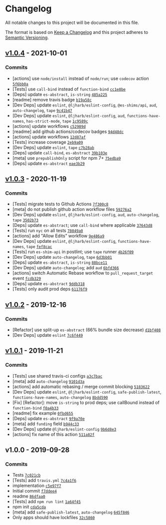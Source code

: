 # Changelog

All notable changes to this project will be documented in this file.

The format is based on [Keep a Changelog](https://keepachangelog.com/en/1.0.0/)
and this project adheres to [Semantic Versioning](https://semver.org/spec/v2.0.0.html).

## [v1.0.4](https://github.com/es-shims/Array.prototype.map/compare/v1.0.3...v1.0.4) - 2021-10-01

### Commits

- [actions] use `node/install` instead of `node/run`; use `codecov` action [`5f6bb0a`](https://github.com/es-shims/Array.prototype.map/commit/5f6bb0afa3645cc08cf8ea86a609e54c1efe2e00)
- [Tests] use `call-bind` instead of `function-bind` [`cc1e8be`](https://github.com/es-shims/Array.prototype.map/commit/cc1e8be8f569d94c435cc77aa95c92fa286acf25)
- [Deps] update `es-abstract`, `is-string` [`485a225`](https://github.com/es-shims/Array.prototype.map/commit/485a2254c0aced3e888035659b33dabc5ae04b71)
- [readme] remove travis badge [`b19a58c`](https://github.com/es-shims/Array.prototype.map/commit/b19a58cac0f354a18cdd53c2b23fc2eed5895701)
- [Dev Deps] update `eslint`, `@ljharb/eslint-config`, `@es-shims/api`, `aud`, `auto-changelog`, `tape` [`9c41b47`](https://github.com/es-shims/Array.prototype.map/commit/9c41b47b23bb06e5b5b79b8c830822beedade0aa)
- [Dev Deps] update `eslint`, `@ljharb/eslint-config`, `aud`, `functions-have-names`, `has-strict-mode`, `tape` [`1c9589c`](https://github.com/es-shims/Array.prototype.map/commit/1c9589cceaefe2930b8ce01a7639decd80b49d39)
- [actions] update workflows [`c52989d`](https://github.com/es-shims/Array.prototype.map/commit/c52989d548d9c65705e80dc630ca1688b58c7403)
- [readme] add github actions/codecov badges [`94d48dc`](https://github.com/es-shims/Array.prototype.map/commit/94d48dc111f97426f54076b7341883ccab86eec3)
- [actions] update workflows [`12d87af`](https://github.com/es-shims/Array.prototype.map/commit/12d87afe4f1efd5e758367eee21ecee628f41738)
- [Tests] increase coverage [`2eb9a09`](https://github.com/es-shims/Array.prototype.map/commit/2eb9a0983daeae85dc450f307789018138329e7b)
- [Dev Deps] update `eslint`, `tape` [`c7b28ab`](https://github.com/es-shims/Array.prototype.map/commit/c7b28ab73951f428f2919d479df30b7506802896)
- [Deps] update `call-bind`, `es-abstract` [`39b103e`](https://github.com/es-shims/Array.prototype.map/commit/39b103ea6f8ede7ec0990af02b7a5235c408a2e4)
- [meta] use `prepublishOnly` script for npm 7+ [`75edba9`](https://github.com/es-shims/Array.prototype.map/commit/75edba96d1b550fa53c727eaebe5b942be8af338)
- [Deps] update `es-abstract` [`eae3b29`](https://github.com/es-shims/Array.prototype.map/commit/eae3b291fb42246a4615aa27bd3b816e8c8e94ec)

## [v1.0.3](https://github.com/es-shims/Array.prototype.map/compare/v1.0.2...v1.0.3) - 2020-11-19

### Commits

- [Tests] migrate tests to Github Actions [`7f300c8`](https://github.com/es-shims/Array.prototype.map/commit/7f300c8dc386f6452a8a742c3ff1955f79fca448)
- [meta] do not publish github action workflow files [`59276a2`](https://github.com/es-shims/Array.prototype.map/commit/59276a22dbac0a431e422d7056b06a51c565c0ed)
- [Dev Deps] update `eslint`, `@ljharb/eslint-config`, `aud`, `auto-changelog`,  `tape` [`3502b73`](https://github.com/es-shims/Array.prototype.map/commit/3502b73827b0998edd6538ce7728d5fd9933c15f)
- [Deps] update `es-abstract`; use `call-bind` where applicable [`37643d8`](https://github.com/es-shims/Array.prototype.map/commit/37643d8611c54b4b7f159532b4a7ea8fc183cb6b)
- [Tests] run `nyc` on all tests [`78049a0`](https://github.com/es-shims/Array.prototype.map/commit/78049a085944abd2186d9d7fbcf442b19b11d1e7)
- [actions] add "Allow Edits" workflow [`9e486a9`](https://github.com/es-shims/Array.prototype.map/commit/9e486a9865d5874768ed414b1e1cf30ec025fed7)
- [Dev Deps] update `eslint`, `@ljharb/eslint-config`, `functions-have-names`, `tape` [`fef8cac`](https://github.com/es-shims/Array.prototype.map/commit/fef8cac1ed6b3f37fcc8d77e44603d0f885ab4a3)
- [Tests] run `es-shim-api` in postlint; use `tape` runner [`4b26f09`](https://github.com/es-shims/Array.prototype.map/commit/4b26f09fcac54df57fb496ca31f435336e1ef470)
- [Dev Deps] update `auto-changelog`, `tape` [`6d3bb01`](https://github.com/es-shims/Array.prototype.map/commit/6d3bb01f5d092fce194a51d2782133803b8801ee)
- [Deps] update `es-abstract`, `is-string` [`88bce11`](https://github.com/es-shims/Array.prototype.map/commit/88bce1118b8452c9f6c89d68f2f247f1946e89dd)
- [Dev Deps] update `auto-changelog`; add `aud` [`6bfd366`](https://github.com/es-shims/Array.prototype.map/commit/6bfd3666905d45e76a3b988f01720c98619e84a4)
- [actions] switch Automatic Rebase workflow to `pull_request_target` event [`fcdb329`](https://github.com/es-shims/Array.prototype.map/commit/fcdb329c0bb0f23a77c4092dbdbed0e1073b4582)
- [Deps] update `es-abstract` [`9ddb318`](https://github.com/es-shims/Array.prototype.map/commit/9ddb31815b8254a2d1f2fc1e9b37da9b42ed979e)
- [Tests] only audit prod deps [`61176f9`](https://github.com/es-shims/Array.prototype.map/commit/61176f995d0c58348a95f04b8b15aa51ba21711f)

## [v1.0.2](https://github.com/es-shims/Array.prototype.map/compare/v1.0.1...v1.0.2) - 2019-12-16

### Commits

- [Refactor] use split-up `es-abstract` (66% bundle size decrease) [`d1bf408`](https://github.com/es-shims/Array.prototype.map/commit/d1bf408f70ef059bcb8beb28f960073ed4792c23)
- [Dev Deps] update `eslint` [`7c6f449`](https://github.com/es-shims/Array.prototype.map/commit/7c6f449e1b0ec6a7b0c04b1952a6a16d145fa2a1)

## [v1.0.1](https://github.com/es-shims/Array.prototype.map/compare/v1.0.0...v1.0.1) - 2019-11-21

### Commits

- [Tests] use shared travis-ci configs [`a3c7bac`](https://github.com/es-shims/Array.prototype.map/commit/a3c7bac90d35642d683ad7704be4c4bf639ae0ee)
- [meta] add `auto-changelog` [`9101d3a`](https://github.com/es-shims/Array.prototype.map/commit/9101d3a09cc6bb3fd814439ea81664cdf436d75a)
- [actions] add automatic rebasing / merge commit blocking [`5183622`](https://github.com/es-shims/Array.prototype.map/commit/5183622f5819712275e1fbdb16c27c4aae35b3c1)
- [Dev Deps] update `eslint`, `@ljharb/eslint-config`, `safe-publish-latest`, `functions-have-names`, `auto-changelog` [`8bdd590`](https://github.com/es-shims/Array.prototype.map/commit/8bdd5904e505a96f7cfa34cf15618a4b551e9b29)
- [Fix] [Refactor]: move `is-string` to prod deps; use callBound instead of `function-bind` [`f0a4b33`](https://github.com/es-shims/Array.prototype.map/commit/f0a4b33df2268f2e7bdc3f777e0c1d3d85f99a90)
- [readme] fix example [`0fbd655`](https://github.com/es-shims/Array.prototype.map/commit/0fbd655b90b4d7791bd26da4322370230e40aca2)
- [Deps] update `es-abstract` [`9f9a70e`](https://github.com/es-shims/Array.prototype.map/commit/9f9a70ea4666dc644adcd126982bf9095747039a)
- [meta] add `funding` field [`b944c33`](https://github.com/es-shims/Array.prototype.map/commit/b944c3304e142053c6aa34ab69b4fc551e89eb4d)
- [Dev Deps] update `@ljharb/eslint-config` [`9b6d8e3`](https://github.com/es-shims/Array.prototype.map/commit/9b6d8e3390bcf989d940e187eba59f6077d02a7e)
- [actions] fix name of this action [`511a82f`](https://github.com/es-shims/Array.prototype.map/commit/511a82f57071320bb096923f1bba346d9b1c79f2)

## v1.0.0 - 2019-09-28

### Commits

- Tests [`7c021cb`](https://github.com/es-shims/Array.prototype.map/commit/7c021cb73eb1dc791384a85f17f28d3d0c8034fd)
- [Tests] add `travis.yml` [`7c4a1f6`](https://github.com/es-shims/Array.prototype.map/commit/7c4a1f632034cd552be5e179837aaddc44e425cd)
- implementation [`c5e97f7`](https://github.com/es-shims/Array.prototype.map/commit/c5e97f72e70f04166c1eda8d67e21f8c0d7ec973)
- Initial commit [`f7ddee4`](https://github.com/es-shims/Array.prototype.map/commit/f7ddee424d3ea57ba6a8deef32375a74f88d0977)
- readme [`86dfaa0`](https://github.com/es-shims/Array.prototype.map/commit/86dfaa09fc0aba93f5c80813ad3159f61ce37042)
- [Tests] add `npm run lint` [`1a64f45`](https://github.com/es-shims/Array.prototype.map/commit/1a64f457f6b9693c1b56303ded0f0e64253c9704)
- npm init [`cda5cda`](https://github.com/es-shims/Array.prototype.map/commit/cda5cda6fb2b3cd6107d79c1535ded3e4c9cead3)
- [meta] add `safe-publish-latest`, `auto-changelog` [`645f846`](https://github.com/es-shims/Array.prototype.map/commit/645f8465648969b8c908fad098403f3fc112d0e4)
- Only apps should have lockfiles [`32c5860`](https://github.com/es-shims/Array.prototype.map/commit/32c5860900487e6de237ec184d02639eaeea536d)

